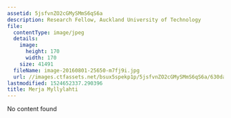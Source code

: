```yaml
---
assetid: 5jsfvnZO2cGMySMmS6qS6a
description: Research Fellow, Auckland University of Technology
file:
  contentType: image/jpeg
  details:
    image:
      height: 170
      width: 170
    size: 41491
  fileName: image-20160801-25650-m7fj9i.jpg
  url: //images.ctfassets.net/bsux5spekp1p/5jsfvnZO2cGMySMmS6qS6a/630da5c77cd86427702ad96b1cdb1f34/image-20160801-25650-m7fj9i.jpg
lastmodified: 1524652337.290396
title: Merja Myllylahti
---
```

No content found